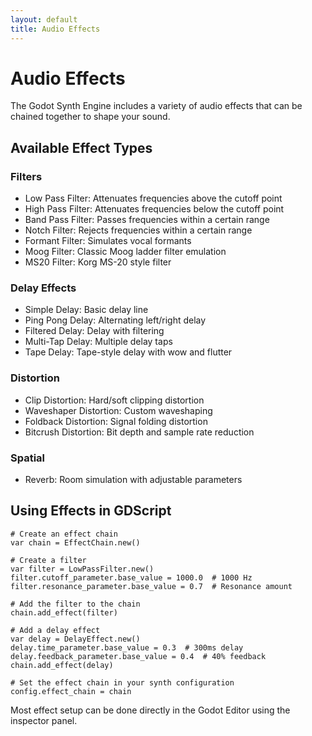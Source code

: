 ```yaml
---
layout: default
title: Audio Effects
---
```


# Audio Effects

The Godot Synth Engine includes a variety of audio effects that can be chained together to shape your sound.

## Available Effect Types

### Filters
- Low Pass Filter: Attenuates frequencies above the cutoff point
- High Pass Filter: Attenuates frequencies below the cutoff point
- Band Pass Filter: Passes frequencies within a certain range
- Notch Filter: Rejects frequencies within a certain range
- Formant Filter: Simulates vocal formants
- Moog Filter: Classic Moog ladder filter emulation
- MS20 Filter: Korg MS-20 style filter

### Delay Effects
- Simple Delay: Basic delay line
- Ping Pong Delay: Alternating left/right delay
- Filtered Delay: Delay with filtering
- Multi-Tap Delay: Multiple delay taps
- Tape Delay: Tape-style delay with wow and flutter

### Distortion
- Clip Distortion: Hard/soft clipping distortion
- Waveshaper Distortion: Custom waveshaping
- Foldback Distortion: Signal folding distortion
- Bitcrush Distortion: Bit depth and sample rate reduction

### Spatial
- Reverb: Room simulation with adjustable parameters

## Using Effects in GDScript

```gdscript
# Create an effect chain
var chain = EffectChain.new()

# Create a filter
var filter = LowPassFilter.new()
filter.cutoff_parameter.base_value = 1000.0  # 1000 Hz
filter.resonance_parameter.base_value = 0.7  # Resonance amount

# Add the filter to the chain
chain.add_effect(filter)

# Add a delay effect
var delay = DelayEffect.new()
delay.time_parameter.base_value = 0.3  # 300ms delay
delay.feedback_parameter.base_value = 0.4  # 40% feedback
chain.add_effect(delay)

# Set the effect chain in your synth configuration
config.effect_chain = chain
```

Most effect setup can be done directly in the Godot Editor using the inspector panel.
